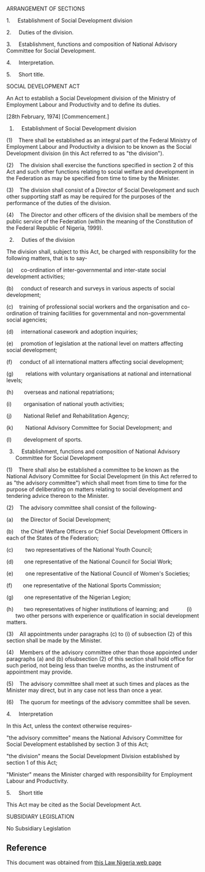 # 

ARRANGEMENT OF SECTIONS

1.     Establishment of Social Development division

2.     Duties of the division.

3.     Establishment, functions and composition of National Advisory Committee for Social Development.

4.     Interpretation.

5.     Short title.

SOCIAL DEVELOPMENT ACT

An Act to establish a Social Development division of the Ministry of Employment Labour and Productivity and to define its duties.

[28th February, 1974] [Commencement.]

1.     Establishment of Social Development division

(1)    There shall be established as an integral part of the Federal Ministry of Employment Labour and Productivity a division to be known as the Social Development division (in this Act referred to as "the division").

(2)    The division shall exercise the functions specified in section 2 of this Act and such other functions relating to social welfare and development in the Federation as may be specified from time to time by the Minister.

(3)    The division shall consist of a Director of Social Development and such other supporting staff as may be required for the purposes of the performance of the duties of the division.

(4)    The Director and other officers of the division shall be members of the public service of the Federation (within the meaning of the Constitution of the Federal Republic of Nigeria, 1999).

2.     Duties of the division

The division shall, subject to this Act, be charged with responsibility for the following matters, that is to say-

(a)     co-ordination of inter-governmental and inter-state social development activities;

(b)     conduct of research and surveys in various aspects of social development;

(c)    training of professional social workers and the organisation and co-ordination of training facilities for governmental and non-governmental social agencies;

(d)     international casework and adoption inquiries;

(e)     promotion of legislation at the national level on matters affecting social development;

(f)     conduct of all international matters affecting social development;

(g)        relations with voluntary organisations at national and international levels;

(h)       overseas and national repatriations;

(i)        organisation of national youth activities;

(j)        National Relief and Rehabilitation Agency;

(k)        National Advisory Committee for Social Development; and

(l)        development of sports.

3.     Establishment, functions and composition of National Advisory Committee for Social Development

(1)    There shall also be established a committee to be known as the National Advisory Committee for Social Development (in this Act referred to as "the advisory committee") which shall meet from time to time for the purpose of deliberating on matters relating to social development and tendering advice thereon to the Minister.

(2)    The advisory committee shall consist of the following-

(a)     the Director of Social Development;

(b)     the Chief Welfare Officers or Chief Social Development Officers in each of the States of the Federation;

(c)        two representatives of the National Youth Council;

(d)       one representative of the National Council for Social Work;

(e)        one representative of the National Council of Women's Societies;

(f)       one representative of the National Sports Commission;

(g)       one representative of the Nigerian Legion;

(h)       two representatives of higher institutions of learning; and            (i)       two other persons with experience or qualification in social development matters.

(3)    All appointments under paragraphs (c) to (i) of subsection (2) of this section shall be made by the Minister.

(4)    Members of the advisory committee other than those appointed under paragraphs (a) and (b) ofsubsection (2) of this section shall hold office for such period, not being less than twelve months, as the instrument of appointment may provide.

(5)    The advisory committee shall meet at such times and places as the Minister may direct, but in any case not less than once a year.

(6)    The quorum for meetings of the advisory committee shall be seven.

4.     Interpretation

In this Act, unless the context otherwise requires-

"the advisory committee" means the National Advisory Committee for Social Development established by section 3 of this Act;

"the division" means the Social Development Division established by section 1 of this Act;

"Minister" means the Minister charged with responsibility for Employment Labour and Productivity.

5.     Short title

This Act may be cited as the Social Development Act.

SUBSIDIARY LEGISLATION

No Subsidiary Legislation

## Reference

This document was obtained from [this Law Nigeria web page](http://www.lawnigeria.com/LFN/S/Social-Development-Act.php)
